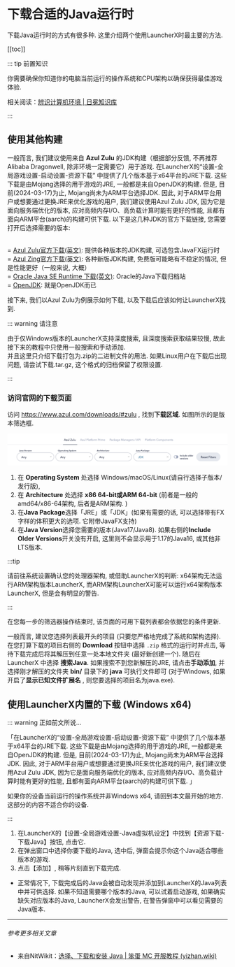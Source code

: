 # 下载合适的Java运行时

下载Java运行时的方式有很多种. 这里介绍两个使用LauncherX时最主要的方法. 

[[toc]]

::: tip 前置知识

你需要确保你知道你的电脑当前运行的操作系统和CPU架构以确保获得最佳游戏体验. 

相关阅读：[辨识计算机环境 | 日冕知识库](/zhCN/guide/general/check-system.html)

:::

## 使用其他构建

一般而言, 我们建议使用来自 **Azul Zulu** 的JDK构建（根据部分反馈, 不再推荐Alibaba Dragonwell, 除非环境一定需要它）用于游戏. 在LauncherX的“设置-全局游戏设置-启动设置-资源下载” 中提供了几个版本基于x64平台的JRE下载. 这些下载是由Mojang选择的用于游戏的JRE, 一般都是来自OpenJDK的构建. 但是, 目前(2024-03-17)为止, Mojang尚未为ARM平台选择JDK. 因此, 对于ARM平台用户或想要通过更换JRE来优化游戏的用户, 我们建议使用Azul Zulu JDK, 因为它是面向服务端优化的版本, 应对高频内存I/O、高负载计算时能有更好的性能, 且都有面向ARM平台(aarch)的构建可供下载. 以下是这几种JDK的官方下载链接, 您需要打开后选择需要的版本:

<br>= [Azul Zulu官方下载(英文)](https://www.azul.com/downloads/#zulu): 提供各种版本的JDK构建, 可选包含JavaFX运行时
<br>= [Azul Zing官方下载(英文)](https://www.azul.com/downloads/#prime): 各种新版JDK构建, 免费版可能略有不稳定的情况, 但是性能更好（一般来说, 大概）
<br>= [Oracle Java SE Runtime 下载(英文)](https://www.oracle.com/cn/java/technologies/downloads/archive/): Oracle的Java下载归档站
<br>= [OpenJDK](https://openjdk.org/): 就是OpenJDK而已



接下来, 我们以Azul Zulu为例展示如何下载, 以及下载后应该如何让LauncherX找到.

::: warning 请注意

由于仅Windows版本的LauncherX支持深度搜索, 且深度搜索获取结果较慢, 故此接下来的教程中只使用一般搜索和手动添加.<br>并且这里只介绍下载打包为.zip的二进制文件的用法. 如果Linux用户在下载后出现问题, 请尝试下载.tar.gz, 这个格式的归档保留了权限设置.

:::

### 访问官网的下载页面

访问 https://www.azul.com/downloads/#zulu , 找到**下载区域**. 如图所示的是版本筛选框.

![azul-website](/img/lxguide/perOsSetup/azul-website.png)

1. 在 **Operating System** 处选择 Windows/macOS/Linux(请自行选择子版本/发行版), 
2. 在 **Architecture** 处选择 **x86 64-bit或ARM 64-bit** (前者是一般的amd64/x86-64架构, 后者是ARM架构. ) 
3. 在**Java Package**选择「JRE」或「JDK」(如果有需要的话, 可以选择带有FX字样的体积更大的选项. 它附带JavaFX支持)
4. 在**Java Version**选择您需要的版本(Java17/Java8). 如果右侧的**Include Older Versions**开关没有开启, 这里则不会显示用于1.17的Java16, 或其他非LTS版本.

:::tip

请前往系统设置确认您的处理器架构, 或借助LauncherX的判断: x64架构无法运行ARM架构版本LauncherX, 而ARM架构LauncherX可能可以运行x64架构版本LauncherX, 但是会有明显的警告.

:::

在您每一步的筛选器操作结束时, 该页面的可用下载列表都会依据您的条件更新.

一般而言, 建议您选择列表最开头的项目 (只要您严格地完成了系统和架构选择). 在您打算下载的项目右侧的 **Download** 按钮中选择 `.zip` 格式的运行时并点击, 等待下载完成后将其解压到任意一处本地文件夹 (最好新创建一个).
随后在 LauncherX 中选择 **搜索Java**. 如果搜索不到您新解压的JRE, 请点击**手动添加**, 并选择刚才解压的文件夹 **bin/** 目录下的 **java** 可执行文件即可  (对于Windows, 如果开启了**显示已知文件扩展名** , 则您要选择的项目名为java.exe). 



## 使用LauncherX内置的下载 (Windows x64)

::: warning 正如前文所说...

「在LauncherX的“设置-全局游戏设置-启动设置-资源下载” 中提供了几个版本基于x64平台的JRE下载. 这些下载是由Mojang选择的用于游戏的JRE, 一般都是来自OpenJDK的构建. 但是, 目前(2024-03-17)为止, Mojang尚未为ARM平台选择JDK. 因此, 对于ARM平台用户或想要通过更换JRE来优化游戏的用户, 我们建议使用Azul Zulu JDK, 因为它是面向服务端优化的版本, 应对高频内存I/O、高负载计算时能有更好的性能, 且都有面向ARM平台(aarch)的构建可供下载. 」

如果你的设备当前运行的操作系统并非Windows x64, 请回到本文最开始的地方. 这部分的内容不适合你的设备. 

:::

1. 在LauncherX的【设置-全局游戏设置-Java虚拟机设定】中找到【资源下载-下载Java】按钮, 点击它. 
2. 在弹出窗口中选择你要下载的Java, 选中后, 弹窗会提示你这个Java适合哪些版本的游戏. 
3. 点击【添加】, 稍等片刻直到下载完成. 

- 正常情况下, 下载完成后的Java会被自动发现并添加到LauncherX的Java列表中并可供选择. 如果不知道需要哪个版本的Java, 可以试着启动游戏, 如果确实缺失对应版本的Java, LauncherX会发出警告, 在警告弹窗中可以看见需要的Java版本. 

---

###### 参考更多相关文章

- 来自NitWikit：[选择、下载和安装 Java | 笨蛋 MC 开服教程 (yizhan.wiki)](https://yizhan.wiki/NitWikit/preparation/choose-and-download-and-install-java)

